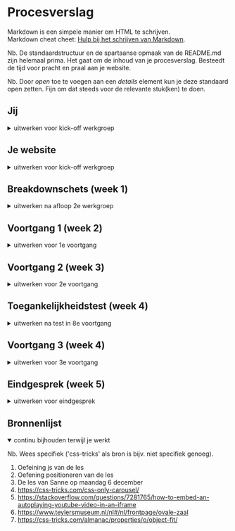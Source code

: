 # Procesverslag
Markdown is een simpele manier om HTML te schrijven.  
Markdown cheat cheet: [Hulp bij het schrijven van Markdown](https://github.com/adam-p/markdown-here/wiki/Markdown-Cheatsheet).

Nb. De standaardstructuur en de spartaanse opmaak van de README.md zijn helemaal prima. Het gaat om de inhoud van je procesverslag. Besteedt de tijd voor pracht en praal aan je website.

Nb. Door *open* toe te voegen aan een *details* element kun je deze standaard open zetten. Fijn om dat steeds voor de relevante stuk(ken) te doen.





## Jij

<details>
<summary>uitwerken voor kick-off werkgroep</summary>

### Auteur:
Selina Vanderstalle

#### Je startniveau:
Blauwe piste

#### Je focus:
Responsive
 
</details>





## Je website

<details>
<summary>uitwerken voor kick-off werkgroep</summary>

### Je opdracht:
https://www.teylersmuseum.nl/nl

#### Screenshot(s) van de eerste pagina (small screen): 
Home
<img src="images/home.png" width="375px" alt="homepage van Teylers museum">

#### Screenshot(s) van de tweede pagina (small screen):
pagina 2<img src="images/pg2.png" width="375px" alt="screenshot 2e pagina">
 
</details>



## Breakdownschets (week 1)

<details>
<summary>uitwerken na afloop 2e werkgroep</summary>

### de hele pagina: 
<img src="images/homepage-breakdown.png" width="375px" alt="breakdown van de hele pagina">

### dynamisch deel (bijv menu): 
<img src="images/menu-breakdown.png" width="375px" alt="breakdown van een dynamisch deel">

</details>





## Voortgang 1 (week 2)

<details>
<summary>uitwerken voor 1e voortgang</summary>

### Stand van zaken
In de eerste week heb ik de basis html opgezet voor mijn eerste pagina. Helaas ben ik op dit punt nog niet aan de css begonnen. Ik loop een beetje achter maar ik denk dat het wel goed komt.


### Agenda voor meeting
samen met je groepje opstellen

| student 1      | student 2          | student 3    | student 4        |
| ---            | ---                | ---          | ---              |
| dit bespreken  | en dit             | en ik dit    | en dan ik dat    |
| en dat ook nog | dit als er tijd is | nog een punt | dit wil ik zeker |
| ...            | ...                | ...          | ...              |


### Verslag van meeting
Helaas heb ik de meeting niet kunnen bijwonen.

</details>





## Voortgang 2 (week 3)

<details>
<summary>uitwerken voor 2e voortgang</summary>

### Stand van zaken
Ik ben deze week flink aan de slag gegaan met het schrijven van css. De eerste pagina is bijna af. Alleen de footer nog en zodra mijn 2e pagina staat wil ik kijken of ik het voor elkaar krijg om een carousel te maken. Ik heb alleen een probleem met het menu op het desktopscherm als ik het menu open verdwijnt de button.


### Agenda voor meeting
samen met je groepje opstellen

| student 1                         | student 2          | student 3    | student 4        |
| ---                               | ---                | ---          | ---              |
| Hoe los ik het probleem met       | en dit             | en ik dit    | en dan ik dat    |
| mijn nav op?                      | dit als er tijd is | nog een punt | dit wil ik zeker |
|                                   | ...                | ...          | ...              |


### Verslag van meeting
Helaas liep mijn bezoek bij de dokter erg uit waardoor ik niet bij de meeting aanwezig kon zijn.
 
Ik ga even onderzoek doen naar de reden waarom mijn nav zo raar doet en kijken of ik het zelf kan oplossen.

</details>





## Toegankelijkheidstest (week 4)

<details>
<summary>uitwerken na test in 8e voortgang</summary>

### Bevindingen
Lijst met je bevindingen die in de test naar voren kwamen:
 - Menu autklappen met key aanslag.
 - Tansition over menulinks.
 - Focusstate doet soms raar.

#### hamburger button
De voice over leest alles netjes uit en je kan door het menu heen met tab, alleen is er niets te zien omdat het menu niet uitklapbaar is. Ik moet er dus voor zorgen dat het mogelijk is om met spatie en/of enter het menu uit te klappen.

Dit kan worden opgelost door javascript toe te voegen die in een eerdere oefening is behandeld.
 
#### transition
Dit kwam naar voren tijdens te test met afleiding. Omdat ik geen transitietijd op de hover had gezet flikkeren de links als je eroverheen hovert dit is volgens Shae erg afleidend voor mensen met ADHD.
 
Dit is makkelijk op te lossen door een transitie aan de hoverstate toe te voegen.


#### Focus 
De focusstate werkt prima en ook alles wordt netjes uitgelezen door de screenreader het viel mij alleen op dat er bij de list items ook ergens tussen de img en de h4 wordt gefocussed ook gebeurt er niks als je op de items klikt. 
<img src="images/focus.png" width="375px">
 
Dit moet ik even uitzoeken waardoor dat komt. 

</details>





## Voortgang 3 (week 4)

<details>
<summary>uitwerken voor 3e voortgang</summary>

### Stand van zaken
Ik heb uitegevonden waardoor ik problemen had met mijn focus en het opgelost verder had wat problemen met mijn nav, maar die zijn nu ook opgelost! Ook is mijn tweede pagina helemaal klaar!


### Agenda voor meeting
samen met je groepje opstellen

| student 1      | student 2          | student 3    | student 4        |
| ---            | ---                | ---          | ---              |
| dit bespreken  | en dit             | en ik dit    | en dan ik dat    |
| en dat ook nog | dit als er tijd is | nog een punt | dit wil ik zeker |
| ...            | ...                | ...          | ...              |


### Verslag van meeting
Bij de meeting zijn we, omdat ik neit echt vragen had, even door mijn site heengegaan. We hebben wat kleine dingen behandeld zoals de scroll-overflow en we hebben de button van mijn zoekveld verbeterd. Ik moet na de meeting opzoek naar een oplossing voor mijn datetime probleem. 

</details>





## Eindgesprek (week 5)

<details>
<summary>uitwerken voor eindgesprek</summary>

### Stand van zaken
De carousel werkt helaas niet optimaal of zoals ik zou willen, maar hij doet wat ie moet doen. Veder is de site als het goed is helemaal af.

### Screenshot(s)

<img src="./images/eindresultaat-scherm1.png" width="375px">
<img src="./images/eindresultaat-scherm2.png" width="375px">
</details>





## Bronnenlijst

<details open>
<summary>continu bijhouden terwijl je werkt</summary>

Nb. Wees specifiek ('css-tricks' als bron is bijv. niet specifiek genoeg).

1. Oefeining js van de les
2. Oefening positioneren van de les
3. De les van Sanne op maandag 6 december
4. https://css-tricks.com/css-only-carousel/
5. https://stackoverflow.com/questions/7281765/how-to-embed-an-autoplaying-youtube-video-in-an-iframe
6. https://www.teylersmuseum.nl/nl#/nl/frontpage/ovale-zaal
7. https://css-tricks.com/almanac/properties/o/object-fit/

</details>
